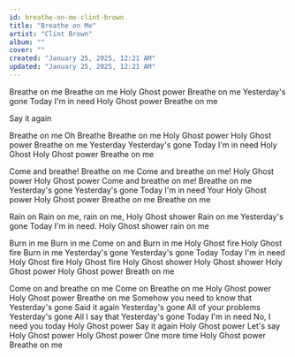 ```yaml
---
id: breathe-on-me-clint-brown
title: "Breathe on Me"
artist: "Clint Brown"
album: ""
cover: ""
created: "January 25, 2025, 12:21 AM"
updated: "January 25, 2025, 12:21 AM"
---
```


Breathe on me
Breathe on me
Holy Ghost power
Breathe on me
Yesterday's gone
Today I'm in need
Holy Ghost power
Breathe on me


Say it again


Breathe on me
Oh Breathe
Breathe on me
Holy Ghost power
Holy Ghost power
Breathe on me
Yesterday
Yesterday's gone
Today I'm in need
Holy Ghost
Holy Ghost power
Breathe on me


Come and breathe!
Breathe on me
Come and breathe on me!
Holy Ghost power
Holy Ghost power
Come and breathe on me!
Breathe on me
Yesterday's gone
Yesterday's gone
Today I'm in need
Your Holy Ghost power
Holy Ghost power
Breathe on me
Breathe on me


Rain on
Rain on me, rain on me,
Holy Ghost shower
Rain on me
Yesterday's gone
Today I'm in need.
Holy Ghost shower rain on me


Burn in me
Burn in me
Come on and Burn in me
Holy Ghost fire
Holy Ghost fire
Burn in me
Yesterday's gone
Yesterday's gone
Today
Today I'm in need
Holy Ghost fire
Holy Ghost fire
Holy Ghost shower
Holy Ghost shower
Holy Ghost power
Holy Ghost power
Breath on me


Come on and breathe on me
Come on
Breathe on me
Holy Ghost power
Holy Ghost power
Breathe on me
Somehow you need to know that
Yesterday's gone
Said it again
Yesterday's gone
All of your problems
Yesterday's gone
All I say that
Yesterday's gone
Today I'm in need
No, I need you today
Holy Ghost power
Say it again
Holy Ghost power
Let's say
Holy Ghost power
Holy Ghost power
One more time
Holy Ghost power
Breathe on me